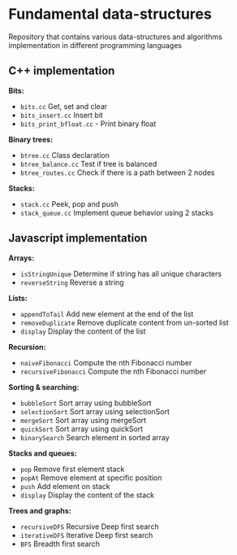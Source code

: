 # Fundamental data-structures

Repository that contains various data-structures and algorithms implementation in different programming languages

## C++ implementation

**Bits:**
* `bits.cc` Get, set and clear
* `bits_insert.cc` Insert bit
* `bits_print_bfloat.cc` - Print binary float

**Binary trees:**
* `btree.cc` Class declaration
* `btree_balance.cc` Test if tree is balanced
* `btree_routes.cc` Check if there is a path between 2 nodes

**Stacks:**
* `stack.cc` Peek, pop and push
* `stack_queue.cc` Implement queue behavior using 2 stacks

## Javascript implementation

**Arrays:**
* `isStringUnique` Determine if string has all unique characters
* `reverseString` Reverse a string

**Lists:**
* `appendToTail` Add new element at the end of the list
* `removeDuplicate` Remove duplicate content from un-sorted list
* `display` Display the content of the list

**Recursion:**
* `naiveFibonacci` Compute the nth Fibonacci number
* `recursiveFibonacci` Compute the nth Fibonacci number

**Sorting & searching:**
* `bubbleSort` Sort array using bubbleSort
* `selectionSort` Sort array using selectionSort
* `mergeSort` Sort array using mergeSort
* `quickSort` Sort array using quickSort
* `binarySearch`  Search element in sorted array

**Stacks and queues:**
* `pop` Remove first element stack
* `popAt` Remove element at specific position
* `push` Add element on stack
* `display` Display the content of the stack

**Trees and graphs:**
* `recursiveDFS` Recursive Deep first search
* `iterativeDFS` Iterative Deep first search
* `BFS` Breadth first search

